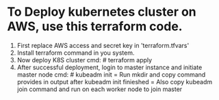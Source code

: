 
# To Deploy kubernetes cluster on AWS, use this terraform code.

1. First replace AWS access and secret key in 'terraform.tfvars'
2. Install terraform command in you system.
3. Now deploy K8S cluster
    cmd: # terraform apply
4. After successful deployment, login to master instance and initiate master node
   cmd: # kubeadm init
   = Run mkdir and copy command provides in output after kubeadm init finieshed
   = Also copy kubeadm join command and run on each worker node to join master
   
